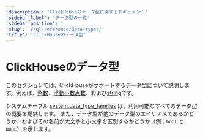 ```yaml
---
'description': 'ClickHouseのデータ型に関するドキュメント'
'sidebar_label': 'データ型の一覧'
'sidebar_position': 1
'slug': '/sql-reference/data-types/'
'title': 'ClickHouseのデータ型'
---
```





# ClickHouseのデータ型

このセクションでは、ClickHouseがサポートするデータ型について説明します。例えば、[整数](int-uint.md)、[浮動小数点数](float.md)、および[string](string.md)です。

システムテーブル [system.data_type_families](/operations/system-tables/data_type_families) は、利用可能なすべてのデータ型の概要を提供します。
また、データ型が他のデータ型のエイリアスであるかどうか、およびその名前が大文字と小文字を区別するかどうか（例：`bool` と `BOOL`）を示します。

